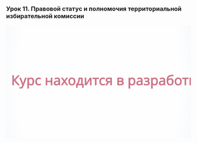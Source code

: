 ### Урок 11. Правовой статус и полномочия территориальной избирательной комиссии

![ [Урок 11.1 - Курс находится в разработке ](#lesson-11.1) ](./11.1.svg)

